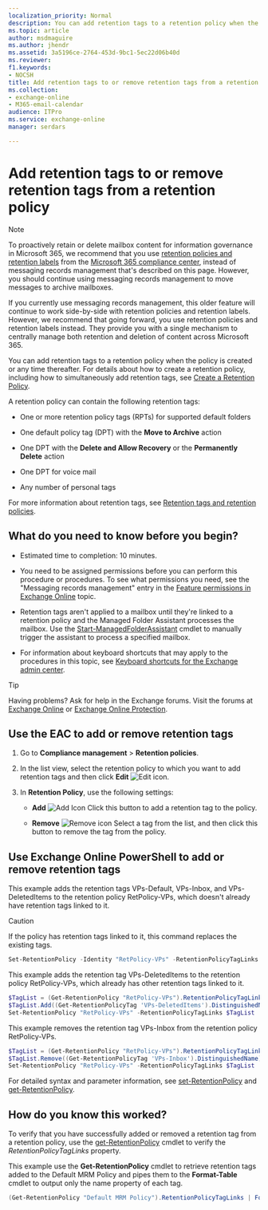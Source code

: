 ```yaml
---
localization_priority: Normal
description: You can add retention tags to a retention policy when the policy is created or any time thereafter. For details about how to create a retention policy, including how to simultaneously add retention tags, see Create a Retention Policy.
ms.topic: article
author: msdmaguire
ms.author: jhendr
ms.assetid: 3a5196ce-2764-453d-9bc1-5ec22d06b40d
ms.reviewer: 
f1.keywords:
- NOCSH
title: Add retention tags to or remove retention tags from a retention policy
ms.collection: 
- exchange-online
- M365-email-calendar
audience: ITPro
ms.service: exchange-online
manager: serdars

---
```


# Add retention tags to or remove retention tags from a retention policy

> [!NOTE]
> To proactively retain or delete mailbox content for information governance in Microsoft 365, we recommend that you use [retention policies and retention labels](/microsoft-365/compliance/retention) from the [Microsoft 365 compliance center](https://compliance.microsoft.com), instead of messaging records management that's described on this page. However, you should continue using messaging records management to move messages to archive mailboxes.
> 
> If you currently use messaging records management, this older feature will continue to work side-by-side with retention policies and retention labels. However, we recommend that going forward, you use retention policies and retention labels instead. They provide you with a single mechanism to centrally manage both retention and deletion of content across Microsoft 365.

You can add retention tags to a retention policy when the policy is created or any time thereafter. For details about how to create a retention policy, including how to simultaneously add retention tags, see [Create a Retention Policy](create-a-retention-policy.md).

A retention policy can contain the following retention tags:

- One or more retention policy tags (RPTs) for supported default folders

- One default policy tag (DPT) with the **Move to Archive** action

- One DPT with the **Delete and Allow Recovery** or the **Permanently Delete** action

- One DPT for voice mail

- Any number of personal tags

For more information about retention tags, see [Retention tags and retention policies](retention-tags-and-policies.md).

## What do you need to know before you begin?

- Estimated time to completion: 10 minutes.

- You need to be assigned permissions before you can perform this procedure or procedures. To see what permissions you need, see the "Messaging records management" entry in the [Feature permissions in Exchange Online](../../permissions-exo/feature-permissions.md) topic.

- Retention tags aren't applied to a mailbox until they're linked to a retention policy and the Managed Folder Assistant processes the mailbox. Use the [Start-ManagedFolderAssistant](/powershell/module/exchange/start-managedfolderassistant) cmdlet to manually trigger the assistant to process a specified mailbox.

- For information about keyboard shortcuts that may apply to the procedures in this topic, see [Keyboard shortcuts for the Exchange admin center](../../accessibility/keyboard-shortcuts-in-admin-center.md).

> [!TIP]
> Having problems? Ask for help in the Exchange forums. Visit the forums at [Exchange Online](https://social.technet.microsoft.com/forums/msonline/home?forum=onlineservicesexchange) or [Exchange Online Protection](https://social.technet.microsoft.com/forums/forefront/home?forum=FOPE).

## Use the EAC to add or remove retention tags

1. Go to **Compliance management** \> **Retention policies**.

2. In the list view, select the retention policy to which you want to add retention tags and then click **Edit** ![Edit icon](../../media/ITPro_EAC_EditIcon.gif).

3. In **Retention Policy**, use the following settings:

   - **Add** ![Add Icon](../../media/ITPro_EAC_AddIcon.gif) Click this button to add a retention tag to the policy.

   - **Remove** ![Remove icon](../../media/ITPro_EAC_RemoveIcon.gif) Select a tag from the list, and then click this button to remove the tag from the policy.

## Use Exchange Online PowerShell to add or remove retention tags

This example adds the retention tags VPs-Default, VPs-Inbox, and VPs-DeletedItems to the retention policy RetPolicy-VPs, which doesn't already have retention tags linked to it.

> [!CAUTION]
> If the policy has retention tags linked to it, this command replaces the existing tags.

```PowerShell
Set-RetentionPolicy -Identity "RetPolicy-VPs" -RetentionPolicyTagLinks "VPs-Default","VPs-Inbox","VPs-DeletedItems"
```

This example adds the retention tag VPs-DeletedItems to the retention policy RetPolicy-VPs, which already has other retention tags linked to it.

```PowerShell
$TagList = (Get-RetentionPolicy "RetPolicy-VPs").RetentionPolicyTagLinks
$TagList.Add((Get-RetentionPolicyTag 'VPs-DeletedItems').DistinguishedName)
Set-RetentionPolicy "RetPolicy-VPs" -RetentionPolicyTagLinks $TagList
```

This example removes the retention tag VPs-Inbox from the retention policy RetPolicy-VPs.

```PowerShell
$TagList = (Get-RetentionPolicy "RetPolicy-VPs").RetentionPolicyTagLinks
$TagList.Remove((Get-RetentionPolicyTag 'VPs-Inbox').DistinguishedName)
Set-RetentionPolicy "RetPolicy-VPs" -RetentionPolicyTagLinks $TagList
```

For detailed syntax and parameter information, see [set-RetentionPolicy](/powershell/module/exchange/set-retentionpolicy) and [get-RetentionPolicy](/powershell/module/exchange/get-retentionpolicy).

## How do you know this worked?

To verify that you have successfully added or removed a retention tag from a retention policy, use the [get-RetentionPolicy](/powershell/module/exchange/get-retentionpolicy) cmdlet to verify the _RetentionPolicyTagLinks_ property.

This example use the **Get-RetentionPolicy** cmdlet to retrieve retention tags added to the Default MRM Policy and pipes them to the **Format-Table** cmdlet to output only the name property of each tag.

```PowerShell
(Get-RetentionPolicy "Default MRM Policy").RetentionPolicyTagLinks | Format-Table name
```